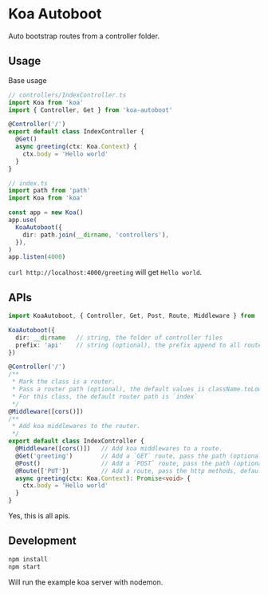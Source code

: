 # Koa Autoboot

Auto bootstrap routes from a controller folder.

## Usage

Base usage

```ts
// controllers/IndexController.ts
import Koa from 'koa'
import { Controller, Get } from 'koa-autoboot'

@Controller('/')
export default class IndexController {
  @Get()
  async greeting(ctx: Koa.Context) {
    ctx.body = 'Hello world'
  }
}
```

```ts
// index.ts
import path from 'path'
import Koa from 'koa'

const app = new Koa()
app.use(
  KoaAutoboot({
    dir: path.join(__dirname, 'controllers'),
  }),
)
app.listen(4000)
```

`curl http://localhost:4000/greeting` will get `Hello world`.

## APIs

```ts
import KoaAutoboot, { Controller, Get, Post, Route, Middleware } from 'koa-autoboot'

KoaAutoboot({
  dir: __dirname   // string, the folder of controller files
  prefix: 'api'    // string (optional), the prefix append to all routes path
})

@Controller('/')
/**
 * Mark the class is a router.
 * Pass a router path (optional), the default values is className.toLowerCase().replace('controller', '')
 * For this class, the default router path is `index`
 */
@Middleware([cors()])
/**
 * Add koa middlewares to the router.
 */
export default class IndexController {
  @Middleware([cors()])   // Add koa middlewares to a route.
  @Get('greeting')        // Add a `GET` route, pass the path (optional), default is the method name.
  @Post()                 // Add a `POST` route, pass the path (optional), default is the method name.
  @Route(['PUT'])         // Add a route, pass the http methods, default is `['GET', 'POST']`.
  async greeting(ctx: Koa.Context): Promise<void> {
    ctx.body = 'Hello world'
  }
}
```

Yes, this is all apis.

## Development

```sh
npm install
npm start
```

Will run the example koa server with nodemon.
